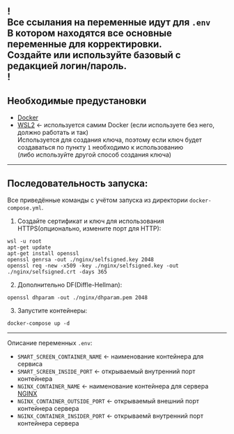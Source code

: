 !
<br> Все ссылания на переменные идут для `.env`
<br>В котором находятся все основные переменные для корректировки.
<br>Создайте или используйте базовый с редакцией **логин/пароль**.
<br>!
------------------------------
Необходимые предустановки
------------------------------
- [Docker](https://www.docker.com/)
- [WSL2](https://learn.microsoft.com/ru-ru/windows/wsl/install) <- используется самим Docker (если используете без него, должно работать и так)<br>Используется для создания ключа, поэтому если ключ будет создаваться по пункту `1` необходимо к использованию<br>(либо используйте другой способ создания ключа)
------------------------------
Последовательность запуска:
------------------------------
Все приведённые команды с учётом запуска из директории `docker-compose.yml`.
1. Создайте сертификат и ключ для использования HTTPS(опционально, измените порт для HTTP):
  ```
  wsl -u root
  apt-get update
  apt-get install openssl
  openssl genrsa -out ./nginx/selfsigned.key 2048
  openssl req -new -x509 -key ./nginx/selfsigned.key -out ./nginx/selfsigned.crt -days 365
  ```
2. Дополнительно DF(Diffle-Hellman):
  ```
  openssl dhparam -out ./nginx/dhparam.pem 2048
  ```
3. Запустите контейнеры:
  ```
  docker-compose up -d
  ```
------------------------------
Описание переменных `.env`:
- `SMART_SCREEN_CONTAINER_NAME` <- наименование контейнера для сервиса
- `SMART_SCREEN_INSIDE_PORT` <- открываемый внутренний порт контейнера
- `NGINX_CONTAINER_NAME` <- наименование контейнера для сервера [NGINX](https://hub.docker.com/_/nginx)
- `NGINX_CONTAINER_OUTSIDE_PORT` <- открываемый внешний порт контейнера сервера
- `NGINX_CONTAINER_INSIDER_PORT` <- открываемй внутренний порт контейнера сервера
